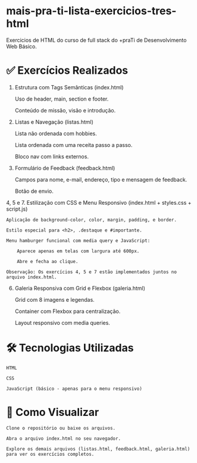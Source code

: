 # mais-pra-ti-lista-exercicios-tres-html
Exercicios de HTML do curso de full stack do +praTi de Desenvolvimento Web Básico.

# ✅ Exercícios Realizados
1. Estrutura com Tags Semânticas (index.html)

    Uso de header, main, section e footer.

    Conteúdo de missão, visão e introdução.

2. Listas e Navegação (listas.html)

    Lista não ordenada com hobbies.

    Lista ordenada com uma receita passo a passo.

    Bloco nav com links externos.

3. Formulário de Feedback (feedback.html)

    Campos para nome, e-mail, endereço, tipo e mensagem de feedback.

    Botão de envio.

4, 5 e 7. Estilização com CSS e Menu Responsivo (index.html + styles.css + script.js)

    Aplicação de background-color, color, margin, padding, e border.

    Estilo especial para <h2>, .destaque e #importante.

    Menu hamburger funcional com media query e JavaScript:

        Aparece apenas em telas com largura até 600px.

        Abre e fecha ao clique.

    Observação: Os exercícios 4, 5 e 7 estão implementados juntos no arquivo index.html.

6. Galeria Responsiva com Grid e Flexbox (galeria.html)

    Grid com 8 imagens e legendas.

    Container com Flexbox para centralização.

    Layout responsivo com media queries.

# 🛠️ Tecnologias Utilizadas

    HTML

    CSS

    JavaScript (básico - apenas para o menu responsivo)

# 🚀 Como Visualizar

    Clone o repositório ou baixe os arquivos.

    Abra o arquivo index.html no seu navegador.

    Explore os demais arquivos (listas.html, feedback.html, galeria.html) para ver os exercícios completos.


